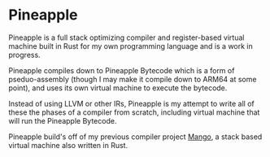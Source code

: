 # Pineapple

Pineapple is a full stack optimizing compiler and register-based virtual machine built in Rust for my own programming language and is a work in progress.

Pineapple compiles down to Pineapple Bytecode which is a form of pseduo-assembly (though I may make it compile down to ARM64 at some point), and uses its own virtual machine to execute the bytecode.

Instead of using LLVM or other IRs, Pineapple is my attempt to write all of these the phases of a compiler from scratch, including virtual machine that will run the Pineapple Bytecode.

Pineapple build's off of my previous compiler project [Mango](https://github.com/Tamiyo/Mango), a stack based virtual machine also written in  Rust.
